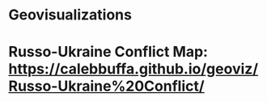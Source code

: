 # Geovisualizations
# Russo-Ukraine Conflict Map: https://calebbuffa.github.io/geoviz/Russo-Ukraine%20Conflict/
